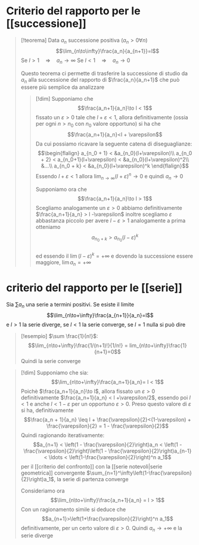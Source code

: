 # Criterio del rapporto per le [[successione]]
>[!teorema]
>Data $a_n$ successione positiva ($a_n>0 \forall n$)
>$$\lim_{n\to\infty}\frac{a_n}{a_{n+1}}=l$$
>Se $l > 1\quad\Rightarrow\quad a_n \to\infty$
>Se $l < 1\quad\Rightarrow\quad a_n \to 0$ 
>
>Questo teorema ci permette di trasferire la successione di studio da $a_n$ alla successione del rapporto di $\frac{a_n}{a_n+1}$ che può essere più semplice da analizzare
>
>>[!dim]
>>Supponiamo che
>>$$\frac{a_n+1}{a_n}\to l < 1$$
>>fissato un $\varepsilon > 0$ tale che $l+\varepsilon < 1$, allora definitivamente (ossia per ogni $n > n_0$ con $n_0$ valore opportuno) si ha che $$\frac{a_n+1}{a_n}<l + \varepsilon$$
>>Da cui possiamo ricavare la seguente catena di diseguaglianze:
>>$$\begin{flalign}
>>a_{n_0 + 1} < &a_{n_0}(l+\varepsilon)\\
>>a_{n_0 + 2} < a_{n_0+1}(l+\varepsilon) < &a_{n_0}(l+\varepsilon)^2\\
>>&...\\
>>a_{n_0 + k} < &a_{n_0}(l+\varepsilon)^k
>>\end{flalign}$$
>>Essendo $l + \varepsilon < 1$ allora $\lim_{n\to\infty}(l+\varepsilon)^n \to 0$ e quindi $a_n \to 0$
>>
>>
>>Supponiamo ora che $$\frac{a_n+1}{a_n}\to l > 1$$
>>Scegliamo analogamente un $\varepsilon>0$ abbiamo definitivamente $\frac{a_n+1}{a_n} > l -\varepsilon$
>>inoltre scegliamo $\varepsilon$ abbastanza piccolo per avere $l - \varepsilon > 1$
>>analogamente a prima otteniamo
>>$$a_{n_0+k} > a_{n_0}(l-\varepsilon)^k$$  
>>ed essendo il $\lim(l-\varepsilon)^k = +\infty$ e dovendo la successione essere maggiore, $\lim a_n = +\infty$



# criterio del rapporto per le [[serie]]
Sia $\sum a_n$ una serie a termini positivi. Se esiste il limite
$$\lim_{n\to+\infty}\frac{a_{n+1}}{a_n}=l$$
e $l>1$ la serie diverge, se $l<1$ la serie converge, se $l = 1$ nulla si può dire

>[!esempio]
>$\sum \frac{1}{n!}$:
>$$\lim_{n\to+\infty}\frac{1/(n+1)!}{1/n!} = lim_{n\to+\infty}\frac{1}{n+1}=0$$
>Quindi la serie converge

>[!dim]
>Supponiamo che sia:
>$$\lim_{n\to+\infty}\frac{a_n+1}{a_n}= l < 1$$
>Poichè $\frac{a_n+1}{a_n}\to l$, allora fissato un $\varepsilon > 0$ definitivamente $\frac{a_n+1}{a_n} < l +\varepsilon/2$, essendo poi $l < 1$ e anche $l < 1 - \varepsilon$ per un opportuno $\varepsilon > 0$.
>Preso questo valore di $\varepsilon$ si ha, definitivamente
>$$\frac{a_n + 1}{a_n} \leq l + \frac{\varepsilon}{2}<(1-\varepsilon) + \frac{\varepsilon}{2} = 1 - \frac{\varepsilon}{2}$$
>Quindi ragionando iterativamente:
>$$a_{n+1} < \left(1 - \frac{\varepsilon}{2}\right)a_n < \left(1 - \frac{\varepsilon}{2}\right)\left(1 - \frac{\varepsilon}{2}\right)a_{n-1} < \ldots <  \left(1-\frac{\varepsilon}{2}\right)^n a_1$$
 per il [[criterio del confronto]] con la [[serie notevoli|serie geometrica]] convergente $\sum_{n=1}^\infty\left(1-\frac{\varepsilon}{2}\right)a_1$, la serie di partenza converge
>
>Consideriamo ora
>$$\lim_{n\to+\infty}\frac{a_n+1}{a_n} = l > 1$$
>Con un ragionamento simile si deduce che
>$$a_{n+1}>\left(1+\frac{\varepsilon}{2}\right)^n a_1$$ definitivamente, per un certo valore di $\varepsilon > 0$. Quindi  $a_n \to +\infty$ e la serie diverge

